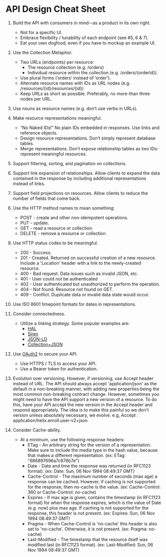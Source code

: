 # API Design Cheat Sheet
1. Build the API with consumers in mind--as a product in its own right.
    * Not for a specific UI.
    * Embrace flexibility / tunability of each endpoint (see #5, 6 & 7).
    * Eat your own dogfood, even if you have to mockup an example UI.

1. Use the Collection Metaphor.
    * Two URLs (endpoints) per resource:
        * The resource collection (e.g. /orders)
        * Individual resource within the collection (e.g. /orders/{orderId}).
    * Use plural forms (‘orders’ instead of ‘order’).
    * Alternate resource names with IDs as URL nodes (e.g. /resources/{id}/resources/{id})
    * Keep URLs as short as possible. Preferably, no more-than three nodes per URL.

1. Use nouns as resource names (e.g. don’t use verbs in URLs).

1. Make resource representations meaningful.
    * “No Naked IDs!” No plain IDs embedded in responses. Use links and reference objects.
    * Design resource representations. Don’t simply represent database tables.
    * Merge representations. Don’t expose relationship tables as two IDs-represent meaningful resources.

1. Support filtering, sorting, and pagination on collections.

1. Support link expansion of relationships. Allow clients to expand the data contained in the response by including additional representations instead of links.

1. Support field projections on resources. Allow clients to reduce the number of fields that come back.

1. Use the HTTP method names to mean something:
    * POST - create and other non-idempotent operations.
    * PUT - update.
    * GET - read a resource or collection.
    * DELETE - remove a resource or collection.

1. Use HTTP status codes to be meaningful.
    * 200 - Success.
    * 201 - Created. Returned on successful creation of a new resource. Include a 'Location' header with a link to the newly-created resource.
    * 400 - Bad request. Data issues such as invalid JSON, etc.
    * 401 - User could not be authenticated
    * 402 - User authenticated but unauthorized to perform the operation.
    * 404 - Not found. Resource not found on GET.
    * 409 - Conflict. Duplicate data or invalid data state would occur.

1. Use ISO 8601 timepoint formats for dates in representations.

1. Consider connectedness.
    * Utilize a linking strategy. Some popular examples are:
        * [HAL](http://stateless.co/hal_specification.html)
        * [Siren](https://github.com/kevinswiber/siren)
        * [JSON-LD](http://json-ld.org/)
        * [Collection+JSON](http://amundsen.com/media-types/collection/)

1. Use [OAuth2](http://oauth.net/2/) to secure your API.
    * Use HTTPS / TLS to access your API.
    * Use a Bearer token for authentication.

1. Evolution over versioning. However, if versioning, use Accept header instead of URL.  The API should always accept 'application/json' as the default in a non-breaking manner, with adding new properties being the most common non-breaking contract change.  However, sometimes you might need to have the API support a new version of a resource.  To do this, have your API accept the new version in the Accept header and respond appropriately.  The idea is to make this painful so we don't version unless absolutely necessary, we evolve.
e.g,
Accept : application/helix.enroll.user-v2+json

1. Consider Cache-ability.
    * At a minimum, use the following response headers:
        * ETag - An arbitrary string for the version of a representation. Make sure to include the media type in the hash value, because that makes a different representation. (ex: ETag: "686897696a7c876b7e")
        * Date - Date and time the response was returned (in RFC1123 format). (ex: Date: Sun, 06 Nov 1994 08:49:37 GMT)
        * Cache-Control - The maximum number of seconds (max age) a response can be cached. However, if caching is not supported for the response, then no-cache is the value. (ex: Cache-Control: 360 or Cache-Control: no-cache)
        * Expires - If max age is given, contains the timestamp (in RFC1123 format) for when the response expires, which is the value of Date (e.g. now) plus max age. If caching is not supported for the response, this header is not present. (ex: Expires: Sun, 06 Nov 1994 08:49:37 GMT)
        * Pragma - When Cache-Control is 'no-cache' this header is also set to 'no-cache'. Otherwise, it is not present. (ex: Pragma: no-cache)
        * Last-Modified - The timestamp that the resource itself was modified last (in RFC1123 format). (ex: Last-Modified: Sun, 06 Nov 1994 08:49:37 GMT)

